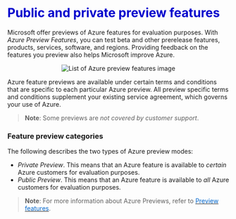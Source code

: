 <h1><strong><span style="color: #0000CD;">Public and private preview features</span></strong></h1>

Microsoft offer previews of Azure features for evaluation purposes.  With *Azure Preview Features*, you can test beta and other prerelease features, products, services, software, and regions.  Providing feedback on the features you preview also helps Microsoft improve Azure.

<p style="text-align:center;"><img src="../Linked_Image_Files/0406-service-lifecycle-preview-features.png" alt="List of Azure preview features image"></p>

Azure feature previews are available under certain terms and conditions that are specific to each particular Azure preview.  All preview specific terms and conditions supplement your existing service agreement, which governs your use of Azure.</p>

> **Note**: Some previews are *not covered by customer support*.

### Feature preview categories

The following describes the two types of Azure preview modes:

- *Private Preview*. This means that an Azure feature is available to *certain* Azure customers for evaluation purposes.
- *Public Preview*. This means that an Azure feature is available to *all* Azure customers for evaluation purposes.

> **Note**: For more information about Azure Previews, refer to <a href="https://azure.microsoft.com/en-us/services/preview/" target="_blank"><span style="color: #0066cc;" color="#0066cc"> Preview features</span></a>.
